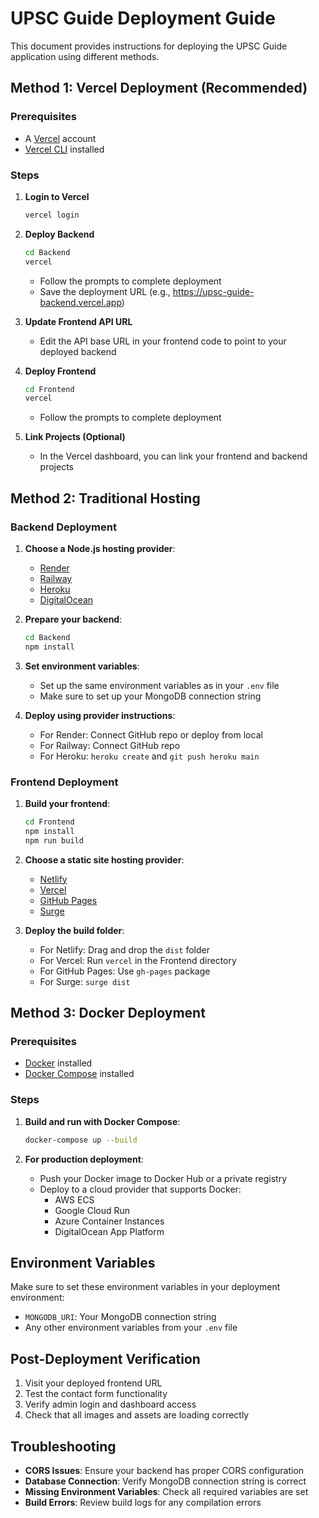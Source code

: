# UPSC Guide Deployment Guide

This document provides instructions for deploying the UPSC Guide application using different methods.

## Method 1: Vercel Deployment (Recommended)

### Prerequisites
- A [Vercel](https://vercel.com) account
- [Vercel CLI](https://vercel.com/docs/cli) installed

### Steps

1. **Login to Vercel**
   ```bash
   vercel login
   ```

2. **Deploy Backend**
   ```bash
   cd Backend
   vercel
   ```
   - Follow the prompts to complete deployment
   - Save the deployment URL (e.g., https://upsc-guide-backend.vercel.app)

3. **Update Frontend API URL**
   - Edit the API base URL in your frontend code to point to your deployed backend

4. **Deploy Frontend**
   ```bash
   cd Frontend
   vercel
   ```
   - Follow the prompts to complete deployment

5. **Link Projects (Optional)**
   - In the Vercel dashboard, you can link your frontend and backend projects

## Method 2: Traditional Hosting

### Backend Deployment

1. **Choose a Node.js hosting provider**:
   - [Render](https://render.com)
   - [Railway](https://railway.app)
   - [Heroku](https://heroku.com)
   - [DigitalOcean](https://digitalocean.com)

2. **Prepare your backend**:
   ```bash
   cd Backend
   npm install
   ```

3. **Set environment variables**:
   - Set up the same environment variables as in your `.env` file
   - Make sure to set up your MongoDB connection string

4. **Deploy using provider instructions**:
   - For Render: Connect GitHub repo or deploy from local
   - For Railway: Connect GitHub repo
   - For Heroku: `heroku create` and `git push heroku main`

### Frontend Deployment

1. **Build your frontend**:
   ```bash
   cd Frontend
   npm install
   npm run build
   ```

2. **Choose a static site hosting provider**:
   - [Netlify](https://netlify.com)
   - [Vercel](https://vercel.com)
   - [GitHub Pages](https://pages.github.com)
   - [Surge](https://surge.sh)

3. **Deploy the build folder**:
   - For Netlify: Drag and drop the `dist` folder
   - For Vercel: Run `vercel` in the Frontend directory
   - For GitHub Pages: Use `gh-pages` package
   - For Surge: `surge dist`

## Method 3: Docker Deployment

### Prerequisites
- [Docker](https://www.docker.com/get-started) installed
- [Docker Compose](https://docs.docker.com/compose/install/) installed

### Steps

1. **Build and run with Docker Compose**:
   ```bash
   docker-compose up --build
   ```

2. **For production deployment**:
   - Push your Docker image to Docker Hub or a private registry
   - Deploy to a cloud provider that supports Docker:
     - AWS ECS
     - Google Cloud Run
     - Azure Container Instances
     - DigitalOcean App Platform

## Environment Variables

Make sure to set these environment variables in your deployment environment:

- `MONGODB_URI`: Your MongoDB connection string
- Any other environment variables from your `.env` file

## Post-Deployment Verification

1. Visit your deployed frontend URL
2. Test the contact form functionality
3. Verify admin login and dashboard access
4. Check that all images and assets are loading correctly

## Troubleshooting

- **CORS Issues**: Ensure your backend has proper CORS configuration
- **Database Connection**: Verify MongoDB connection string is correct
- **Missing Environment Variables**: Check all required variables are set
- **Build Errors**: Review build logs for any compilation errors